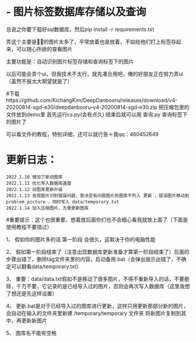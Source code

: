 # - 图片标签数据库存储以及查询
总说之你要下载好sql数据库，然后pip install -r requirements.txt

弄这个主要是🐍🐍的图片太多了，平常放着也是放着，不如给他们打上标签存起来，可以随心所欲的查看图片

主要功能是：自动识别图片标签存储和查询标签下的图片

以后可能会弄个ui，但我技术不太行，就先凑合用吧，俺的好朋友正在努力弄ui（虽然不报太大期望就是了）

#下载https://github.com/KichangKim/DeepDanbooru/releases/download/v4-20200814-sgd-e30/deepdanbooru-v4-20200814-sgd-e30.zip
把压缩包里的文件放到demo里
首先运行cs.py(会有点久)
结束后就可以用 查询.py 查询标签下的图片了

可以看文件的教程，特别详细，还可以就行急＋我qq：460452649

# 更新日志：
    2022.1.10 增加了新旧图库
	2022.1.11 优化写入数据库速度
	2022.1.12 旧图库更新升级
	2022.1.13 发现图片识别错误问题，暂决定有问题图片的图库不列入 更新 ，错误图片移动到 problem_picture ，同时写入 data/temporary.txt
	2022.1.14 加入压缩图片，方便更新图库

#重要提示：这个也很重要，想着放后面你们也不会细心看我就放上面了（下面是使用教程不要错过）

1、	假如你的图片多的话 第一阶段 会很久，这取决于你的电脑性能


2、	假如第一阶段结束了（注意出现数据库更新准备才算第一阶段结束了）后面的步骤出错了，删除tag文件夹里的内容，启动备用.bat（会弹出提示出错了，不确定可以翻看data/temporary.txt）

3、	重要：data/data.txt假如不是移动了很多图片，不得不重新导入的话，不要删除，千万不要，它记录的是已经导入过的图片，否则会再次写入数据库（这里我想了想还是先这样设置）

4、	更新.bat是对于已经导入过的图库进行更新，这样只用更新那部分新的图片，会自动在输入的文件夹里新建 /temporary/temporary 文件夹 将新图片复制到其中，再更新新图片

5、	图库名不能有空格

